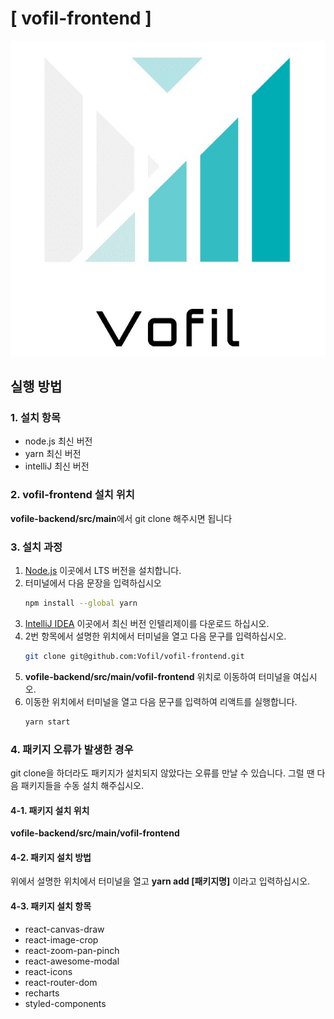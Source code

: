 # [ vofil-frontend ]

![logo](./src/assets/logo_small.jpg)

## 실행 방법
### 1. 설치 항목
+ node.js 최신 버전
+ yarn 최신 버전
+ intelliJ 최신 버전

### 2. vofil-frontend 설치 위치

**vofile-backend/src/main**에서 git clone 해주시면 됩니다

### 3. 설치 과정
1. [Node.js](https://nodejs.org/en/) 이곳에서 LTS 버전을 설치합니다.
2. 터미널에서 다음 문장을 입력하십시오
    ```bash
    npm install --global yarn
    ```
3. [IntelliJ IDEA](https://www.jetbrains.com/idea/) 이곳에서 최신 버전 인텔리제이를 다운로드 하십시오.
4. 2번 항목에서 설명한 위치에서 터미널을 열고 다음 문구를 입력하십시오.
    ```bash
    git clone git@github.com:Vofil/vofil-frontend.git
    ```
5. **vofile-backend/src/main/vofil-frontend** 위치로 이동하여 터미널을 여십시오.
6. 이동한 위치에서 터미널을 열고 다음 문구를 입력하여 리액트를 실행합니다.
    ```bash
    yarn start
    ```
### 4. 패키지 오류가 발생한 경우
git clone을 하더라도 패키지가 설치되지 않았다는 오류를 만날 수 있습니다. 
그럴 땐 다음 패키지들을 수동 설치 해주십시오.

#### 4-1. 패키지 설치 위치
**vofile-backend/src/main/vofil-frontend**
#### 4-2. 패키지 설치 방법
위에서 설명한 위치에서 터미널을 열고 **yarn add [패키지명]** 이라고 입력하십시오.
#### 4-3. 패키지 설치 항목
+ react-canvas-draw
+ react-image-crop
+ react-zoom-pan-pinch
+ react-awesome-modal
+ react-icons
+ react-router-dom
+ recharts
+ styled-components



